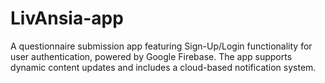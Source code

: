 # LivAnsia-app
A questionnaire submission app featuring Sign-Up/Login functionality for user authentication, powered by Google Firebase. The app supports dynamic content updates and includes a cloud-based notification system.
